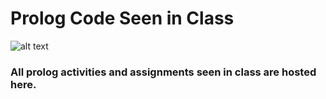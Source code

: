 # Prolog Code Seen in Class

![alt text](https://cdn-images-1.medium.com/max/1200/1*5WdZRFMF5s_15nOUAxEDbg.png)

### All prolog activities and assignments seen in class are hosted here.
